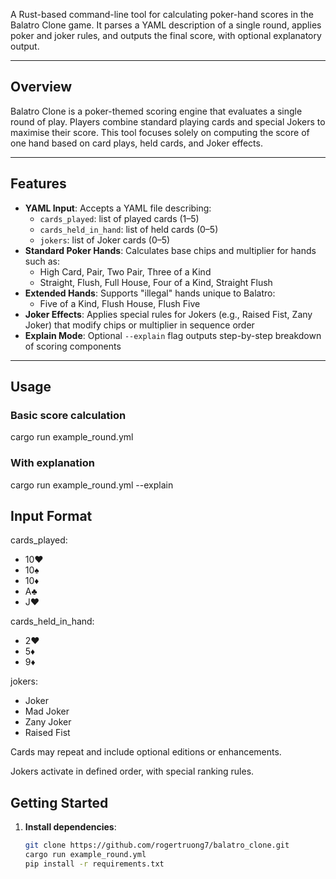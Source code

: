A Rust-based command-line tool for calculating poker-hand scores in the Balatro Clone game. It parses a YAML description of a single round, applies poker and joker rules, and outputs the final score, with optional explanatory output.

---

## Overview

Balatro Clone is a poker-themed scoring engine that evaluates a single round of play. Players combine standard playing cards and special Jokers to maximise their score. This tool focuses solely on computing the score of one hand based on card plays, held cards, and Joker effects.

---

## Features

- **YAML Input**: Accepts a YAML file describing:
  - `cards_played`: list of played cards (1–5)
  - `cards_held_in_hand`: list of held cards (0–5)
  - `jokers`: list of Joker cards (0–5)
- **Standard Poker Hands**: Calculates base chips and multiplier for hands such as:
  - High Card, Pair, Two Pair, Three of a Kind
  - Straight, Flush, Full House, Four of a Kind, Straight Flush
- **Extended Hands**: Supports "illegal" hands unique to Balatro:
  - Five of a Kind, Flush House, Flush Five
- **Joker Effects**: Applies special rules for Jokers (e.g., Raised Fist, Zany Joker) that modify chips or multiplier in sequence order
- **Explain Mode**: Optional `--explain` flag outputs step-by-step breakdown of scoring components

---

## Usage

### Basic score calculation
cargo run example_round.yml

### With explanation
cargo run example_round.yml --explain


## Input Format
cards_played:
  - 10♥
  - 10♠
  - 10♦
  - A♣
  - J♥

cards_held_in_hand:
  - 2♥
  - 5♦
  - 9♦

jokers:
  - Joker
  - Mad Joker
  - Zany Joker
  - Raised Fist


Cards may repeat and include optional editions or enhancements.

Jokers activate in defined order, with special ranking rules.

## Getting Started

1. **Install dependencies**:
   ```bash
   git clone https://github.com/rogertruong7/balatro_clone.git
   cargo run example_round.yml
   pip install -r requirements.txt